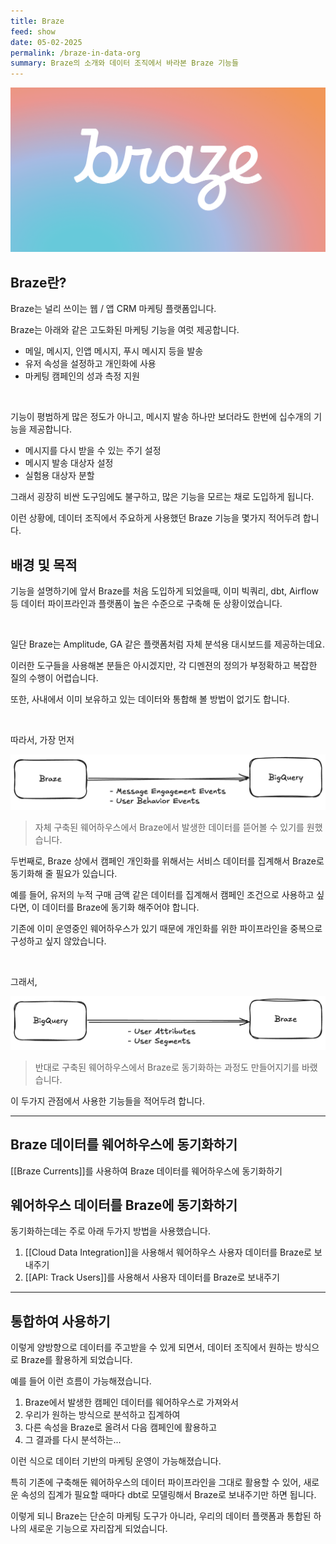 ```yaml
---
title: Braze
feed: show
date: 05-02-2025
permalink: /braze-in-data-org
summary: Braze의 소개와 데이터 조직에서 바라본 Braze 기능들
---
```


![Braze Logo](/assets/img/braze-in-data-org/braze.png "Braze Logo")

## Braze란?

Braze는 널리 쓰이는 웹 / 앱 CRM 마케팅 플랫폼입니다.

Braze는 아래와 같은 고도화된 마케팅 기능을 여럿 제공합니다.
- 메일, 메시지, 인앱 메시지, 푸시 메시지 등을 발송
- 유저 속성을 설정하고 개인화에 사용
- 마케팅 캠페인의 성과 측정 지원

<br/>

기능이 평범하게 많은 정도가 아니고, 메시지 발송 하나만 보더라도 한번에 십수개의 기능을 제공합니다.
- 메시지를 다시 받을 수 있는 주기 설정
- 메시지 발송 대상자 설정
- 실험용 대상자 분할

그래서 굉장히 비싼 도구임에도 불구하고, 많은 기능을 모르는 채로 도입하게 됩니다.

이런 상황에, 데이터 조직에서 주요하게 사용했던 Braze 기능을 몇가지 적어두려 합니다.

## 배경 및 목적
기능을 설명하기에 앞서 Braze를 처음 도입하게 되었을때,
이미 빅쿼리, dbt, Airflow 등 데이터 파이프라인과 플랫폼이 높은 수준으로 구축해 둔 상황이었습니다.

<br/>

일단 Braze는 Amplitude, GA 같은 플랫폼처럼 자체 분석용 대시보드를 제공하는데요.

이러한 도구들을 사용해본 분들은 아시겠지만, 각 디멘젼의 정의가 부정확하고 복잡한 질의 수행이 어렵습니다.

또한, 사내에서 이미 보유하고 있는 데이터와 통합해 볼 방법이 없기도 합니다.

<br/>

따라서, 가장 먼저

![Braze to BigQuery](/assets/img/braze-in-data-org/braze-to-bigquery.png "Braze to BigQuery")

> 자체 구축된 웨어하우스에서 Braze에서 발생한 데이터를 뜯어볼 수 있기를 원했습니다.

두번째로, Braze 상에서 캠페인 개인화를 위해서는 서비스 데이터를 집계해서 Braze로 동기화해 줄 필요가 있습니다.

예를 들어, 유저의 누적 구매 금액 같은 데이터를 집계해서 캠페인 조건으로 사용하고 싶다면, 이 데이터를 Braze에 동기화 해주어야 합니다.

기존에 이미 운영중인 웨어하우스가 있기 때문에 개인화를 위한 파이프라인을 중복으로 구성하고 싶지 않았습니다.

<br/>

그래서,

![BigQuery to Braze](/assets/img/braze-in-data-org/bigquery-to-braze.png "BigQuery to Braze")

> 반대로 구축된 웨어하우스에서 Braze로 동기화하는 과정도 만들어지기를 바랬습니다.

이 두가지 관점에서 사용한 기능들을 적어두려 합니다.

---

## Braze 데이터를 웨어하우스에 동기화하기

[[Braze Currents]]를 사용하여 Braze 데이터를 웨어하우스에 동기화하기

## 웨어하우스 데이터를 Braze에 동기화하기

동기화하는데는 주로 아래 두가지 방법을 사용했습니다.

1. [[Cloud Data Integration]]을 사용해서 웨어하우스 사용자 데이터를 Braze로 보내주기
2. [[API: Track Users]]를 사용해서 사용자 데이터를 Braze로 보내주기

---

## 통합하여 사용하기

이렇게 양방향으로 데이터를 주고받을 수 있게 되면서, 데이터 조직에서 원하는 방식으로 Braze를 활용하게 되었습니다.

예를 들어 이런 흐름이 가능해졌습니다.

1. Braze에서 발생한 캠페인 데이터를 웨어하우스로 가져와서
2. 우리가 원하는 방식으로 분석하고 집계하여
3. 다른 속성을 Braze로 올려서 다음 캠페인에 활용하고
4. 그 결과를 다시 분석하는...

이런 식으로 데이터 기반의 마케팅 운영이 가능해졌습니다.

특히 기존에 구축해둔 웨어하우스의 데이터 파이프라인을 그대로 활용할 수 있어, 새로운 속성의 집계가 필요할 때마다 dbt로 모델링해서 Braze로 보내주기만 하면 됩니다.

이렇게 되니 Braze는 단순히 마케팅 도구가 아니라, 우리의 데이터 플랫폼과 통합된 하나의 새로운 기능으로 자리잡게 되었습니다.
